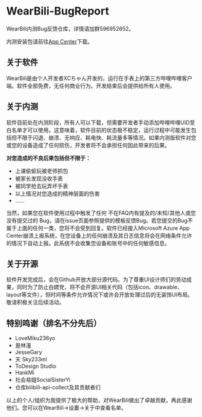 # WearBili-BugReport
WearBili内测Bug反馈仓库，详情请加群596952652。

内测安装包请前往[App Center](https://install.appcenter.ms/users/xc-chan/apps/wearbili/distribution_groups/insider)下载。

## 关于软件
WearBili是由个人开发者XCちゃん开发的，运行在手表上的第三方哔哩哔哩客户端。软件全部免费，无任何商业行为。开发结束后会提供给所有人使用。

## 关于内测
软件目前处在内测阶段，所有人可以下载，但需要开发者手动添加哔哩哔哩UID至白名单才可以使用。这意味着，软件目前的状态极不稳定，运行过程中可能发生包括但不限于闪退、崩溃、无响应、耗电快、耗流量多等情况。如果内测版软件对您或您的设备造成了任何损伤，开发者将不会承担任何因此带来的后果。


**对您造成的不良后果包括但不限于：**
- 上课偷偷玩被老师抓包
- 被家长发现没收手表
- 被同学抢去玩弄坏手表
- 以上情况对您造成的精神层面的伤害
- ......

当然，如果您在软件使用过程中触发了任何 不在FAQ内有提及的/未知/其他人或您没有提交过的 Bug，请在issue页面参照提供的模板反馈Bug。若您提交的Bug不属于上面的任何一类，您将不会受到回复。软件已经接入Microsoft Azure App Center崩溃上报系统，在您设备上的任何崩溃及其日志信息将会在网络条件允许的情况下自动上报。此系统不会收集您设备和账号中的任何敏感信息。


## 关于开源
软件开发完成后，会在Github开放大部分源代码。为了尊重UI设计师们的劳动成果，同时为了防止白嫖党，将不会开源UI相关代码（包括icon、drawable、layout等文件），但时间等条件允许情况下或许会开放处理过后的无装饰UI布局。敬请积极关注后续活动。

## 特别鸣谢（排名不分先后）
- LoveMiku236yo
- 是林潼
- JesseGary
- 天 Sky233ml
- ToDesign Studio
- HankMi
- 社会易姐SocialSisterYi
- 仓库bilibili-api-collect及其贡献者们

以上的个人/组织为我提供了极大的帮助，对WearBili做出了卓越贡献，再此感谢他们。您可以在WearBili->设置->关于中查看名单。
